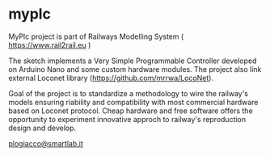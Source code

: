 # myplc

MyPlc project is part of Railways Modelling System ( https://www.rail2rail.eu ) 

The sketch implements a Very Simple Programmable Controller developed on Arduino Nano and some custom hardware modules.
The project also link external Loconet library (https://github.com/mrrwa/LocoNet).

Goal of the project is to standardize a methodology to wire the railway's models ensuring riability and compatibility with most commercial hardware based on Loconet protocol.
Cheap hardware and free software offers the opportunity to experiment innovative approch to railway's reproduction design and develop.

plogiacco@smartlab.it
